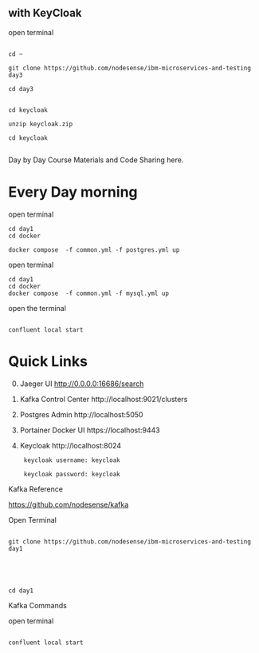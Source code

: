 ## with KeyCloak

open terminal

```

cd ~

git clone https://github.com/nodesense/ibm-microservices-and-testing day3

cd day3


cd keycloak

unzip keycloak.zip

cd keycloak 


```



Day by Day Course Materials and Code Sharing here.

# Every Day morning

open terminal 

```
cd day1
cd docker

docker compose  -f common.yml -f postgres.yml up
```

open terminal 
```
cd day1
cd docker
docker compose  -f common.yml -f mysql.yml up

```

open the terminal

```

confluent local start
```


# Quick Links


0. Jaeger UI  http://0.0.0.0:16686/search

1. Kafka Control Center  http://localhost:9021/clusters

2. Postgres Admin    http://localhost:5050

3. Portainer Docker UI   https://localhost:9443 

4. Keycloak   http://localhost:8024

        keycloak username: keycloak
        
        keycloak password: keycloak


Kafka Reference

https://github.com/nodesense/kafka



Open Terminal 

```

git clone https://github.com/nodesense/ibm-microservices-and-testing  day1





cd day1
```

Kafka Commands


open terminal 


```

confluent local start

```

